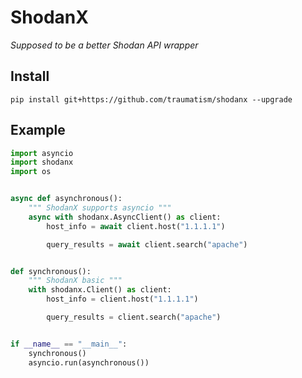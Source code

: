 # ShodanX
_Supposed to be a better Shodan API wrapper_

## Install

`pip install git+https://github.com/traumatism/shodanx --upgrade`


## Example

```py
import asyncio
import shodanx
import os


async def asynchronous():
    """ ShodanX supports asyncio """
    async with shodanx.AsyncClient() as client:
        host_info = await client.host("1.1.1.1")

        query_results = await client.search("apache")


def synchronous():
    """ ShodanX basic """
    with shodanx.Client() as client:
        host_info = client.host("1.1.1.1")

        query_results = client.search("apache")


if __name__ == "__main__":
    synchronous()
    asyncio.run(asynchronous())

```
